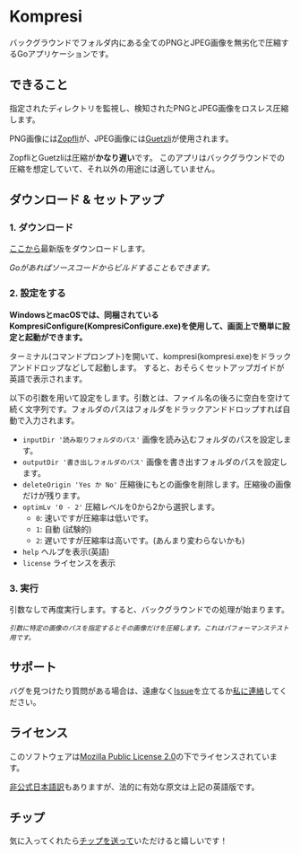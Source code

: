 # Kompresi
バックグラウンドでフォルダ内にある全てのPNGとJPEG画像を無劣化で圧縮するGoアプリケーションです。

## できること

指定されたディレクトリを監視し、検知されたPNGとJPEG画像をロスレス圧縮します。

PNG画像には[Zopfli](https://github.com/google/zopfli)が、JPEG画像には[Guetzli](https://github.com/google/guetzli)が使用されます。

ZopfliとGuetzliは圧縮が**かなり遅い**です。
このアプリはバックグラウンドでの圧縮を想定していて、それ以外の用途には適していません。

## ダウンロード & セットアップ

### 1. ダウンロード

[ここから](https://github.com/tsg0o0/Kompresi/releases)最新版をダウンロードします。

*Goがあればソースコードからビルドすることもできます。*

### 2. 設定をする

**WindowsとmacOSでは、同梱されているKompresiConfigure(KompresiConfigure.exe)を使用して、画面上で簡単に設定と起動ができます。**

ターミナル(コマンドプロンプト)を開いて、kompresi(kompresi.exe)をドラックアンドドロップなどして起動します。
すると、おそらくセットアップガイドが英語で表示されます。

以下の引数を用いて設定をします。引数とは、ファイル名の後ろに空白を空けて続く文字列です。フォルダのパスはフォルダをドラックアンドドロップすれば自動で入力されます。

- `inputDir '読み取りフォルダのパス'` 画像を読み込むフォルダのパスを設定します。
- `outputDir '書き出しフォルダのパス'` 画像を書き出すフォルダのパスを設定します。
- `deleteOrigin 'Yes か No'` 圧縮後にもとの画像を削除します。圧縮後の画像だけが残ります。
- `optimLv '0 - 2'` 圧縮レベルを0から2から選択します。
  - `0`: 速いですが圧縮率は低いです。
  - `1`: 自動 (試験的)
  - `2`: 遅いですが圧縮率は高いです。(あんまり変わらないかも)
- `help` ヘルプを表示(英語)
- `license` ライセンスを表示

### 3. 実行

引数なしで再度実行します。すると、バックグラウンドでの処理が始まります。

<sub> *引数に特定の画像のパスを指定するとその画像だけを圧縮します。これはパフォーマンステスト用です。* </sub>

## サポート

バグを見つけたり質問がある場合は、遠慮なく[Issue](https://github.com/tsg0o0/Kompresi/issues)を立てるか[私に連絡](https://tsg0o0.com/contact/)してください。

## ライセンス

このソフトウェアは[Mozilla Public License 2.0](https://www.mozilla.org/en-US/MPL/2.0/)の下でライセンスされています。

[非公式日本語訳](https://www.mozilla.jp/documents/mpl/2.0/)もありますが、法的に有効な原文は上記の英語版です。

## チップ

気に入ってくれたら[チップを送って](https://tsg0o0.com/tip/)いただけると嬉しいです！
